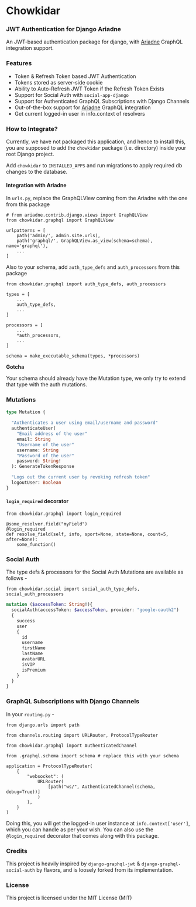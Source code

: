# Chowkidar
### JWT Authentication for Django Ariadne

An JWT-based authentication package for django, with [Ariadne](https://github.com/mirumee/ariadne) GraphQL integration support.

### Features
* Token & Refresh Token based JWT Authentication
* Tokens stored as server-side cookie
* Ability to Auto-Refresh JWT Token if the Refresh Token Exists
* Support for Social Auth with `social-app-django`
* Support for Authenticated GraphQL Subscriptions with Django Channels
* Out-of-the-box support for [Ariadne](https://github.com/mirumee/ariadne) GraphQL integration
* Get current logged-in user in info.context of resolvers


### How to Integrate?
Currently, we have not packaged this application, and hence to install this, you are supposed
to add the `chowkidar` package (i.e. directory) inside your root Django project.

Add `chowkidar` to `INSTALLED_APPS` and run migrations to apply required db changes to the database.

#### Integration with Ariadne
In `urls.py`, replace the GraphQLView coming from the Ariadne with the one from this package
```python3
# from ariadne.contrib.django.views import GraphQLView
from chowkidar.graphql import GraphQLView
```
```python3
urlpatterns = [
    path('admin/', admin.site.urls),
    path('graphql/', GraphQLView.as_view(schema=schema), name='graphql'),
    ...
]
```

Also to your schema, add `auth_type_defs` and `auth_processors` from this package
```python3
from chowkidar.graphql import auth_type_defs, auth_processors
```

```python3
types = [
    ...
    auth_type_defs,
    ...
]

processors = [
    ...
    *auth_processors,
    ...
]

schema = make_executable_schema(types, *processors)
```

**Gotcha**

Your schema should already have the Mutation type, we only try to extend that type with the auth mutations.

### Mutations
```graphql
type Mutation {
  
  "Authenticates a user using email/username and password"
  authenticateUser(
    "Email address of the user"
    email: String
    "Username of the user"
    username: String
    "Password of the user"
    password: String!
  ): GenerateTokenResponse

  "Logs out the current user by revoking refresh token"
  logoutUser: Boolean
}
```

#### `login_required` decorator

```python3
from chowkidar.graphql import login_required

@some_resolver.field("myField")
@login_required
def resolve_field(self, info, sport=None, state=None, count=5, after=None):
    some_function()
```

### Social Auth
The type defs & processors for the Social Auth Mutations are available as follows -
```python3
from chowkidar.social import social_auth_type_defs, social_auth_processors
```

```graphql
mutation ($accessToken: String!){
  socialAuth(accessToken: $accessToken, provider: "google-oauth2")
  {
    success
    user
    {
      id
      username
      firstName
      lastName
      avatarURL
      isVIP
      isPremium
    }
  }
}
```

### GraphQL Subscriptions with Django Channels

In your `routing.py` -
```python3 
from django.urls import path

from channels.routing import URLRouter, ProtocolTypeRouter

from chowkidar.graphql import AuthenticatedChannel

from .graphql.schema import schema # replace this with your schema

application = ProtocolTypeRouter(
    {
        "websocket": (
            URLRouter(
                [path("ws/", AuthenticatedChannel(schema, debug=True))]
            )
        ),
    }
)
```

Doing this, you will get the logged-in user instance at `info.context['user']`,
which you can handle as per your wish. You can also use the `@login_required` decorator
that comes along with this package.

### Credits
This project is heavily inspired by `django-graphql-jwt` & `django-graphql-social-auth` by flavors, 
and is loosely forked from its implementation. 

### License
This project is licensed under the MIT License (MIT)
